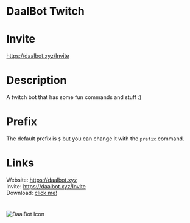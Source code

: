 # DaalBot Twitch

# Invite
https://daalbot.xyz/Invite

# Description
A twitch bot that has some fun commands and stuff :)

# Prefix
The default prefix is `$` but you can change it with the `prefix` command.

# Links

Website: https://daalbot.xyz<br />
Invite: https://daalbot.xyz/Invite<br />
Download: [click me!](https://github.com/NotPiny/DaalBotTwitch/archive/refs/heads/main.zip)

# 

![DaalBot Icon](https://pinymedia.web.app/Daalbot.png)